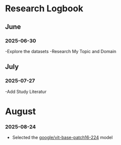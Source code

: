 # Research Logbook

## June

### 2025-06-30
-Explore the datasets
-Research My Topic and Domain

## July

### 2025-07-27
-Add Study Literatur

# August

### 2025-08-24
- Selected the [google/vit-base-patch16-224](https://huggingface.co/google/vit-base-patch16-224) model

